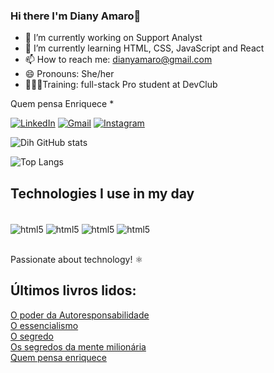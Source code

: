 ### Hi there I'm Diany Amaro👋

- 🔭 I’m currently working on Support Analyst
- 🌱 I’m currently learning HTML, CSS, JavaScript and React
- 📫 How to reach me: dianyamaro@gmail.com
- 😄 Pronouns: She/her
- 👩🏻‍🎓Training: full-stack Pro student at DevClub

Quem pensa Enriquece *

[![LinkedIn](https://img.shields.io/badge/LinkedIn-0077B5?style=for-the-badge&logo=linkedin&logoColor=white)](https://www.linkedin.com/in/diany-oliver-21928917a/) [![Gmail](https://img.shields.io/badge/Gmail-D14836?style=for-the-badge&logo=gmail&logoColor=white)](https://mail.google.com/mail/u/1/#inbox?compose=DXDwSWxCknTSmQmXGPDPjStbhxRXGFPzGbzCbRxJKmwdGSltbDZPnlGRjBMQzJhMkktcgkSJGfTzxVJgMctkkVPqjgkhPcljCMDxDhsXLZtKDpHJxsptTKNV)  [![Instagram](https://img.shields.io/badge/Instagram-E4405F?style=for-the-badge&logo=instagram&logoColor=white)](https://www.instagram.com/diih_oliver13/)						
						
![Dih GitHub stats](https://github-readme-stats.vercel.app/api?username=Diholiver&theme=dark&show_icons=true)

![Top Langs](https://github-readme-stats.vercel.app/api/top-langs/?username=Diholiver&layout=compact)

## Technologies I use in my day
						
<div style="display=inline_block"><br/>
<img align="center" alt="html5" src="https://img.shields.io/badge/HTML5-E34F26?style=for-the-badge&logo=html5&logoColor=white"/> <img align="center" alt="html5" src="https://img.shields.io/badge/CSS3-1572B6?style=for-the-badge&logo=css3&logoColor=white"/> <img align="center" alt="html5" src="https://img.shields.io/badge/JavaScript-F7DF1E?style=for-the-badge&logo=javascript&logoColor=black"/> <img align="center" alt="html5" src="https://img.shields.io/badge/React-20232A?style=for-the-badge&logo=react&logoColor=61DAFB"/>
</div></br>

Passionate about technology! ⚛️
## Últimos livros lidos:
[O poder da Autoresponsabilidade](https://www.baixaki.com.br/android/download/o-poder-da-autorresponsabilidade.htm) </br> [O essencialismo](https://livrogratuitosja.com/wp-content/uploads/2021/03/Essencialismo-by-Greg-McKeown-z-lib.org_.epub_.pdf)</br>  [O segredo](https://www.youtube.com/watch?v=fcWV0XKrydY)</br> [Os segredos da mente milionária](https://www.youtube.com/watch?v=lfo3aZ9Fz0A)</br> [Quem pensa enriquece](https://www.youtube.com/watch?v=swpDlY0UUjY)



